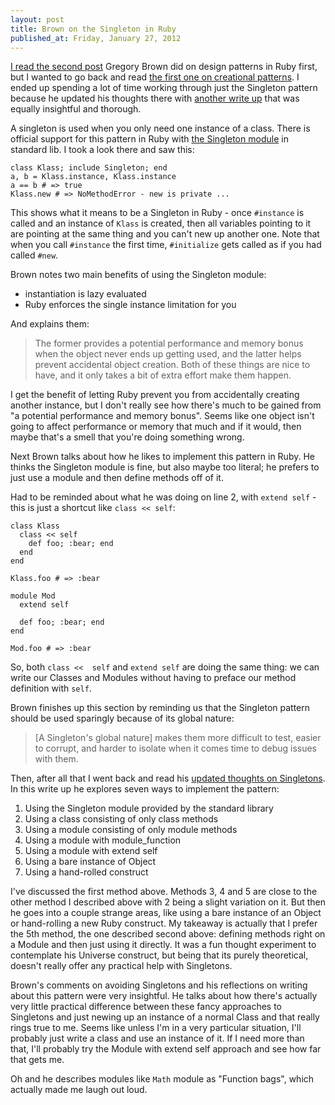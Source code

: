 ```yaml
---
layout: post
title: Brown on the Singleton in Ruby
published_at: Friday, January 27, 2012
---
```


[I read the second post](http://jonallured.com/2012/01/20/brown-on-structural-design-patterns-in-ruby.html) Gregory Brown did on design patterns in Ruby first, but I wanted to go back and read [the first one on creational patterns](http://blog.rubybestpractices.com/posts/gregory/059-issue-25-creational-design-patterns.html). I ended up spending a lot of time working through just the Singleton pattern because he updated his thoughts there with [another write up](http://practicingruby.com/articles/shared/jleygxejeopq) that was equally insightful and thorough.

A singleton is used when you only need one instance of a class. There is official support for this pattern in Ruby with [the Singleton module](http://ruby-doc.org/stdlib-1.9.3/libdoc/singleton/rdoc/Singleton.html) in standard lib. I took a look there and saw this:

	class Klass; include Singleton; end
	a, b = Klass.instance, Klass.instance
	a == b # => true
	Klass.new # => NoMethodError - new is private ...

This shows what it means to be a Singleton in Ruby - once `#instance` is called and an instance of `Klass` is created, then all variables pointing to it are pointing at the same thing and you can't new up another one. Note that when you call `#instance` the first time, `#initialize` gets called as if you had called `#new`.

Brown notes two main benefits of using the Singleton module:

* instantiation is lazy evaluated
* Ruby enforces the single instance limitation for you

And explains them:

> The former provides a potential performance and memory bonus when the object never ends up getting used, and the latter helps prevent accidental object creation. Both of these things are nice to have, and it only takes a bit of extra effort make them happen.

I get the benefit of letting Ruby prevent you from accidentally creating another instance, but I don't really see how there's much to be gained from "a potential performance and memory bonus". Seems like one object isn't going to affect performance or memory that much and if it would, then maybe that's a smell that you're doing something wrong.

Next Brown talks about how he likes to implement this pattern in Ruby. He thinks the Singleton module is fine, but also maybe too literal; he prefers to just use a module and then define methods off of it.

Had to be reminded about what he was doing on line 2, with `extend self` - this is just a shortcut like `class << self`:

	class Klass
	  class << self
	    def foo; :bear; end
	  end
	end
	
	Klass.foo # => :bear
	
	module Mod
	  extend self
	
	  def foo; :bear; end
	end
	
	Mod.foo # => :bear

So, both `class <<  self` and `extend self` are doing the same thing: we can write our Classes and Modules without having to preface our method definition with `self`.

Brown finishes up this section by reminding us that the Singleton pattern should be used sparingly because of its global nature:

> \[A Singleton's global nature\] makes them more difficult to test, easier to corrupt, and harder to isolate when it comes time to debug issues with them.

Then, after all that I went back and read his [updated thoughts on Singletons](http://practicingruby.com/articles/shared/jleygxejeopq). In this write up he explores seven ways to implement the pattern:

1. Using the Singleton module provided by the standard library
2. Using a class consisting of only class methods
3. Using a module consisting of only module methods
4. Using a module with module_function
5. Using a module with extend self
6. Using a bare instance of Object
7. Using a hand-rolled construct

I've discussed the first method above. Methods 3, 4 and 5 are close to the other method I described above with 2 being a slight variation on it. But then he goes into a couple strange areas, like using a bare instance of an Object or hand-rolling a new Ruby construct. My takeaway is actually that I prefer the 5th method, the one described second above: defining methods right on a Module and then just using it directly. It was a fun thought experiment to contemplate his Universe construct, but being that its purely theoretical, doesn't really offer any practical help with Singletons.

Brown's comments on avoiding Singletons and his reflections on writing about this pattern were very insightful. He talks about how there's actually very little practical difference between these fancy approaches to Singletons and just newing up an instance of a normal Class and that really rings true to me. Seems like unless I'm in a very particular situation, I'll probably just write a class and use an instance of it. If I need more than that, I'll probably try the Module with extend self approach and see how far that gets me.

Oh and he describes modules like `Math` module as "Function bags", which actually made me laugh out loud.